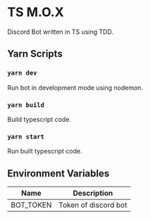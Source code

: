# TS M.O.X

Discord Bot written in TS using TDD.

## Yarn Scripts

### `yarn dev`

Run bot in development mode using nodemon.

### `yarn build`

Build typescript code.

### `yarn start`

Run built typescript code.

## Environment Variables

| Name      | Description          |
| --------- | -------------------- |
| BOT_TOKEN | Token of discord bot |
